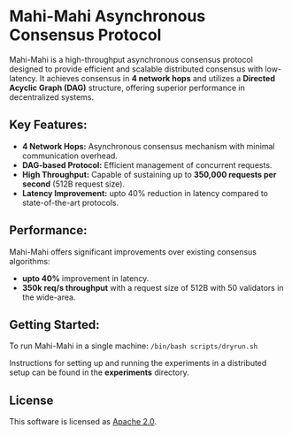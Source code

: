 # Mahi-Mahi Asynchronous Consensus Protocol

Mahi-Mahi is a high-throughput asynchronous consensus protocol
designed to provide efficient and scalable distributed consensus
with low-latency.
It achieves consensus in **4 network hops** and utilizes
a **Directed Acyclic Graph (DAG)** structure,
offering superior performance in decentralized systems.

## Key Features:
- **4 Network Hops:** Asynchronous consensus mechanism with minimal communication overhead.
- **DAG-based Protocol:** Efficient management of concurrent requests.
- **High Throughput:** Capable of sustaining up to **350,000 requests per second** (512B request size).
- **Latency Improvement:** upto 40% reduction in latency compared to state-of-the-art protocols.

## Performance:
Mahi-Mahi offers significant improvements over existing consensus algorithms:
- **upto 40%** improvement in latency.
- **350k req/s throughput** with a request size of 512B with 50 validators in the wide-area.

## Getting Started:

To run Mahi-Mahi in a single machine:
```/bin/bash scripts/dryrun.sh```


Instructions for setting up and running the experiments in a distributed setup
can be found in the **experiments** directory.

## License
This software is licensed as [Apache 2.0](LICENSE).
